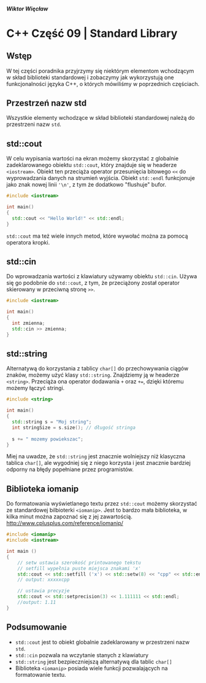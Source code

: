 ##### Wiktor Więcław 
# C++ Część 09 | Standard Library

## Wstęp
W tej części poradnika przyjrzymy się niektórym elementom wchodzącym w skład biblioteki standardowej i zobaczymy jak wykorzystują one funkcjonalności języka C++, o których mówiliśmy w poprzednich częściach.

## Przestrzeń nazw std
Wszystkie elementy wchodzące w skład biblioteki standardowej należą do przestrzeni nazw ```std```.

## std::cout
W celu wypisania wartości na ekran możemy skorzystać z globalnie zadeklarowanego obiektu ```std::cout```, który znajduje się w headerze ```<iostream>```. Obiekt ten przeciąża operator przesunięcia bitowego ```<<``` do wyprowadzania danych na strumień wyjścia. Obiekt ```std::endl``` funkcjonuje jako znak nowej linii ```'\n'```, z tym że dodatkowo "flushuje" bufor.

```c++
#include <iostream>

int main()
{
  std::cout << "Hello World!" << std::endl;
}
```

```std::cout``` ma też wiele innych metod, które wywołać można za pomocą operatora kropki.

## std::cin
Do wprowadzania wartości z klawiatury używamy obiektu ```std::cin```. Używa się go podobnie do ```std::cout```, z tym, że przeciążony został operator skierowany w przeciwną stronę ```>>```.
```c++
#include <iostream>

int main()
{
  int zmienna;
  std::cin >> zmienna;
}
```
## std::string
Alternatywą do korzystania z tablicy ```char[]``` do przechowywania ciągów znaków, możemy użyć klasy ```std::string```. Znajdziemy ją w headerze ```<string>```. Przeciąża ona operator dodawania ```+``` oraz ```+=```, dzięki któremu możemy łączyć stringi.

```c++
#include <string>

int main()
{
  std::string s = "Moj string";
  int stringSize = s.size(); // długość stringa
  
  s += " mozemy powiekszac";
}
```

Miej na uwadze, że ```std::string``` jest znacznie wolniejszy niż klasyczna tablica ```char[]```, ale wygodniej się z niego korzysta i jest znacznie bardziej odporny na błędy popełniane przez programistów.

## Biblioteka iomanip
Do formatowania wyświetlanego textu przez ```std::cout``` możemy skorzystać ze standardowej bilbioterki ```<iomanip>```. Jest to bardzo mała biblioteka, w kilka minut można zapoznać się z jej zawartością.
http://www.cplusplus.com/reference/iomanip/

```c++
#include <iomanip>
#include <iostream>

int main ()
{
    // setw ustawia szerokość printowanego tekstu
    // setfill wypełnia puste miejsca znakami 'x'
    std::cout << std::setfill ('x') << std::setw(8) << "cpp" << std::endl;
    // output: xxxxxcpp

    // ustawia precyzje
    std::cout << std::setprecision(3) << 1.111111 << std::endl;
    //output: 1.11
}
```

## Podsumowanie
* ```std::cout``` jest to obiekt globalnie zadeklarowany w przestrzeni nazw ```std```.
* ```std::cin``` pozwala na wczytanie stanych z klawiatury
* ```std::string``` jest bezpieczniejszą alternatywą dla tablic ```char[]```
* Biblioteka ```<iomanip>``` posiada wiele funkcji pozwalających na formatowanie textu.